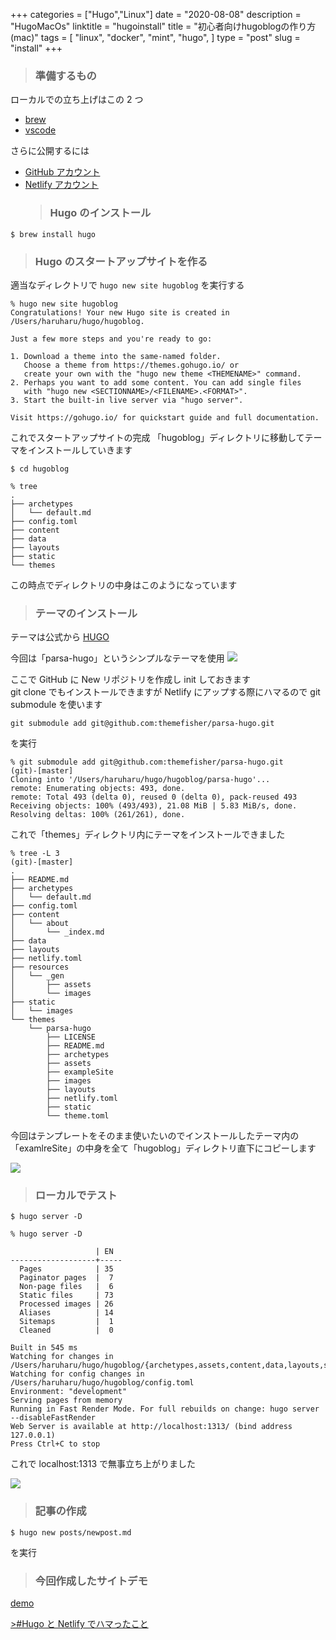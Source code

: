 +++
categories = ["Hugo","Linux"]
date = "2020-08-08"
description = "HugoMacOs"
linktitle = "hugoinstall"
title = "初心者向けhugoblogの作り方(mac)"
tags = [
  "linux",
  "docker",
  "mint",
  "hugo",
  ]
type = "post"
slug = "install"
+++

> ### 準備するもの

ローカルでの立ち上げはこの 2 つ

- [brew](https://brew.sh/index_ja)
- [vscode](https://code.visualstudio.com/download)

さらに公開するには

- [GitHub アカウント](https://github.co.jp/)
- [Netlify アカウント](https://www.netlify.com/)
  > ### Hugo のインストール

```
$ brew install hugo
```

> ### Hugo のスタートアップサイトを作る

適当なディレクトリで
`hugo new site hugoblog`
を実行する

```
% hugo new site hugoblog
Congratulations! Your new Hugo site is created in /Users/haruharu/hugo/hugoblog.

Just a few more steps and you're ready to go:

1. Download a theme into the same-named folder.
   Choose a theme from https://themes.gohugo.io/ or
   create your own with the "hugo new theme <THEMENAME>" command.
2. Perhaps you want to add some content. You can add single files
   with "hugo new <SECTIONNAME>/<FILENAME>.<FORMAT>".
3. Start the built-in live server via "hugo server".

Visit https://gohugo.io/ for quickstart guide and full documentation.
```

これでスタートアップサイトの完成
「hugoblog」ディレクトリに移動してテーマをインストールしていきます

```
$ cd hugoblog
```

```
% tree
.
├── archetypes
│   └── default.md
├── config.toml
├── content
├── data
├── layouts
├── static
└── themes
```

この時点でディレクトリの中身はこのようになっています

> ### テーマのインストール

テーマは公式から
[HUGO](https://themes.gohugo.io/)

今回は「parsa-hugo」というシンプルなテーマを使用
![](https://lh3.googleusercontent.com/XT9dpMEB0RGIsUBPKKi2lLGwsBmjfaLRYDKHVdh5RYEVI14hSECoZGvCOQaCWVxaN_5e12XVmAaEYGSKRvNn-3h6g3m8lQ3jvtaBwozw38ZfIzUJ=w1280)

ここで GitHub に New リポジトリを作成し init しておきます  
git clone でもインストールできますが Netlify にアップする際にハマるので git submodule を使います

```
git submodule add git@github.com:themefisher/parsa-hugo.git
```

を実行

```
% git submodule add git@github.com:themefisher/parsa-hugo.git                        (git)-[master]
Cloning into '/Users/haruharu/hugo/hugoblog/parsa-hugo'...
remote: Enumerating objects: 493, done.
remote: Total 493 (delta 0), reused 0 (delta 0), pack-reused 493
Receiving objects: 100% (493/493), 21.08 MiB | 5.83 MiB/s, done.
Resolving deltas: 100% (261/261), done.
```

これで「themes」ディレクトリ内にテーマをインストールできました

```
% tree -L 3                                                              (git)-[master]
.
├── README.md
├── archetypes
│   └── default.md
├── config.toml
├── content
│   └── about
│       └── _index.md
├── data
├── layouts
├── netlify.toml
├── resources
│   └── _gen
│       ├── assets
│       └── images
├── static
│   └── images
└── themes
    └── parsa-hugo
        ├── LICENSE
        ├── README.md
        ├── archetypes
        ├── assets
        ├── exampleSite
        ├── images
        ├── layouts
        ├── netlify.toml
        ├── static
        └── theme.toml
```

今回はテンプレートをそのまま使いたいのでインストールしたテーマ内の「examlreSite」の中身を全て「hugoblog」ディレクトリ直下にコピーします

![](https://lh6.googleusercontent.com/m0gY6l4xpTKiSblehIvBmANdv31IjW-x7JF-z0Ss4GD5IpA-cEAOSdTUr19lgBKkA3V7ox1VB938hhalb5CqDJAJtkFKOOWjIych1IcuxiJBEmMUjtc=w1280)

> ### ローカルでテスト

```
$ hugo server -D
```

```
% hugo server -D

                   | EN
-------------------+-----
  Pages            | 35
  Paginator pages  |  7
  Non-page files   |  6
  Static files     | 73
  Processed images | 26
  Aliases          | 14
  Sitemaps         |  1
  Cleaned          |  0

Built in 545 ms
Watching for changes in /Users/haruharu/hugo/hugoblog/{archetypes,assets,content,data,layouts,static,themes}
Watching for config changes in /Users/haruharu/hugo/hugoblog/config.toml
Environment: "development"
Serving pages from memory
Running in Fast Render Mode. For full rebuilds on change: hugo server --disableFastRender
Web Server is available at http://localhost:1313/ (bind address 127.0.0.1)
Press Ctrl+C to stop
```

これで localhost:1313 で無事立ち上がりました

![](https://lh4.googleusercontent.com/J0Hebe39gJumTg9Yts9GE4-1b1rp5-1FYqh3kpg6e3tuweKZkCP7djNoI8v5TgPylW5d8K9wp52RaCPF_hbIr6oPGn-sWjRE0jbb4e5JdCkcOk9OHYQ=w1280)

> ### 記事の作成

```
$ hugo new posts/newpost.md
```

を実行

> ### 今回作成したサイトデモ

[demo](https://boring-colden-6acf01.netlify.app/)

[>#Hugo と Netlify でハマったこと](https://hashnote.biz/posts/2020/hugonetlify/)
